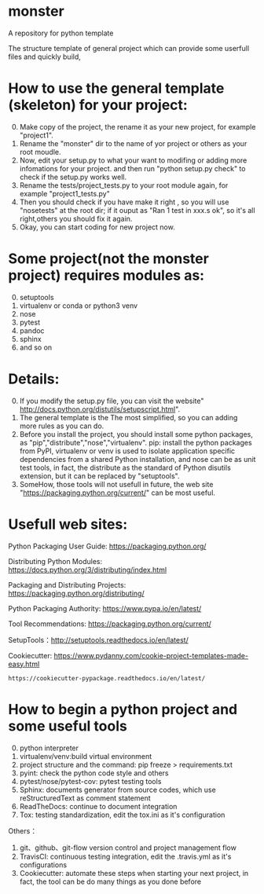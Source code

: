# monster
A repository for python template

The structure template of general project which can provide some userfull files and quickly build,

How to use the general template (skeleton) for your project:
============

0. Make copy of the project, the rename it as your new project, for example "project1".
1. Rename the "monster" dir to the name of yor project or others as your root moudle.
2. Now, edit your setup.py to what your want to modifing or adding more infomations for your project. and then run "python setup.py check" to check if the setup.py works well.
3. Rename the tests/project_tests.py to your root module again, for example "project1_tests.py"
4. Then you should check if you have make it right , so you will use "nosetests" at the root dir;
   if it ouput as "Ran 1 test in xxx.s ok", so it's all right,others you should fix it again.
5. Okay, you can start coding for new project now.

Some project(not the monster project) requires modules as:
============
0. setuptools
1. virtualenv or conda or python3 venv
2. nose
3. pytest
4. pandoc
5. sphinx
6. and so on

Details:
============

0. If you modify the setup.py file, you can visit the website" http://docs.python.org/distutils/setupscript.html".
1. The general template is the The most simplified, so you can adding more rules as you can do.
2. Before you install the project, you should install some python packages, as "pip","distribute","nose","virtualenv". pip: install the python packages from PyPI, virtualenv or venv is used to isolate application specific dependencies from a shared Python installation, and nose can be as unit test tools, in fact, the distribute as the standard of Python disutils extension, but it can be replaced by "setuptools".
3. SomeHow, those tools will not usefull in future, the web site "https://packaging.python.org/current/" can be most useful.

Usefull web sites:
==============

Python Packaging User Guide: https://packaging.python.org/ 

Distributing Python Modules: https://docs.python.org/3/distributing/index.html

Packaging and Distributing Projects: https://packaging.python.org/distributing/

Python Packaging Authority: https://www.pypa.io/en/latest/

Tool Recommendations: https://packaging.python.org/current/

SetupTools：http://setuptools.readthedocs.io/en/latest/

Cookiecutter: 
    https://www.pydanny.com/cookie-project-templates-made-easy.html

    https://cookiecutter-pypackage.readthedocs.io/en/latest/


How to begin a python project and some useful tools
================

0. python interpreter
1. virtualenv/venv:build virtual environment
1. project structure and the command: pip freeze > requirements.txt
2. pyint: check the python code style and others 
3. pytest/nose/pytest-cov: pytest testing tools
4. Sphinx: documents generator from source codes, which use reStructuredText as comment statement
5. ReadTheDocs: continue to document integration
6. Tox: testing standardization, edit the tox.ini as it's configuration

Others：
1. git、github、git-flow version control and project management flow
2. TravisCI: continuous testing integration, edit the .travis.yml as it's configurations
3. Cookiecutter: automate these steps when starting your next project, in fact, the tool can be do many things as you done before
